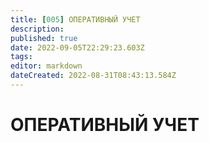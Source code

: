 ```yaml
---
title: [005] ОПЕРАТИВНЫЙ УЧЕТ
description: 
published: true
date: 2022-09-05T22:29:23.603Z
tags: 
editor: markdown
dateCreated: 2022-08-31T08:43:13.584Z
---
```


# ОПЕРАТИВНЫЙ УЧЕТ

